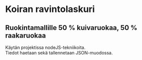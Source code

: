 # Koiran ravintolaskuri  
## Ruokintamallille 50 % kuivaruokaa, 50 % raakaruokaa  
Käytän projektissa nodeJS-tekniikoita.  
Tiedot haetaan sekä tallennetaan JSON-muodossa. 
